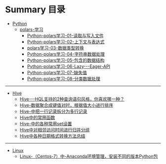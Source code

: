 # Summary 目录

- [Python]()
	- [polars-学习]()
		- [Python-polars学习-01-读取与写入文件](polars-学习/Python-polars学习-01-读取与写入文件.md)
		- [Python-polars学习-02-上下文与表达式](polars-学习/Python-polars学习-02-上下文与表达式.md)
		- [polars学习-03-数据类型转换](polars-学习/polars学习-03-数据类型转换.md)
		- [Python-polars学习-04-字符串数据处理](polars-学习/Python-polars学习-04-字符串数据处理.md)
		- [Python-polars学习-05-包含的数据结构](polars-学习/Python-polars学习-05-包含的数据结构.md)
		- [Python-polars学习-06-Lazy---Eager-API](polars-学习/Python-polars学习-06-Lazy---Eager-API.md)
		- [Python-polars学习-07-缺失值](polars-学习/Python-polars学习-07-缺失值.md)
		- [Python-polars学习-08-分类数据处理](polars-学习/Python-polars学习-08-分类数据处理.md)

---

- [Hive]()
	- [Hive---HQL支持的2种查询语句风格，你喜欢哪一种？](polars-学习/Hive---HQL支持的2种查询语句风格，你喜欢哪一种？.md)
	- [Hive-数据聚合成键值对时，根据值大小进行排序](polars-学习/Hive-数据聚合成键值对时，根据值大小进行排序.md)
	- [Hive-中把一行记录拆分为多行记录](polars-学习/Hive-中把一行记录拆分为多行记录.md)
	- [Hive中的常用函数](polars-学习/Hive中的常用函数.md)
	- [Hive-中的各种常用set设置](polars-学习/Hive-中的各种常用set设置.md)
	- [Hive中对相邻访问时间进行归并分组](polars-学习/Hive中对相邻访问时间进行归并分组.md)
	- [Hive中各种日期格式转换方法总结](polars-学习/Hive中各种日期格式转换方法总结.md)



---


- [Linux]()
	- [Linux-（Centos-7）中-Anaconda环境管理，安装不同的版本Python包](Linux/Linux-（Centos-7）中-Anaconda环境管理，安装不同的版本Python包.md)













